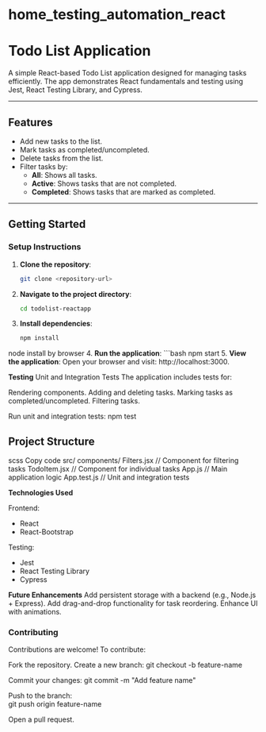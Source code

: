 # home_testing_automation_react

# Todo List Application

A simple React-based Todo List application designed for managing tasks efficiently. The app demonstrates React fundamentals and testing using Jest, React Testing Library, and Cypress.

---

## **Features**
- Add new tasks to the list.
- Mark tasks as completed/uncompleted.
- Delete tasks from the list.
- Filter tasks by:
  - **All**: Shows all tasks.
  - **Active**: Shows tasks that are not completed.
  - **Completed**: Shows tasks that are marked as completed.

---

## **Getting Started**

### **Setup Instructions**
1. **Clone the repository**:
   ```bash
   git clone <repository-url>
2. **Navigate to the project directory**:
     ```bash
    cd todolist-reactapp
3. **Install dependencies**:
    ```bash
   npm install
  node install by browser
4. **Run the application**:
    ```bash
  npm start
5. **View the application**:
Open your browser and visit: http://localhost:3000.


**Testing**
Unit and Integration Tests
The application includes tests for:

Rendering components.
Adding and deleting tasks.
Marking tasks as completed/uncompleted.
Filtering tasks.


Run unit and integration tests:
npm test


## **Project Structure**
scss
Copy code
src/
  components/
    Filters.jsx      // Component for filtering tasks
    TodoItem.jsx     // Component for individual tasks
  App.js             // Main application logic
  App.test.js        // Unit and integration tests
  
**Technologies Used**

Frontend:
- React
- React-Bootstrap

Testing:
- Jest
- React Testing Library
- Cypress
 
**Future Enhancements**
 Add persistent storage with a backend (e.g., Node.js + Express).
 Add drag-and-drop functionality for task reordering.
 Enhance UI with animations.
 
### **Contributing**
Contributions are welcome! To contribute:

Fork the repository.
Create a new branch:
  git checkout -b feature-name

Commit your changes:
  git commit -m "Add feature name"

Push to the branch:   
  git push origin feature-name

Open a pull request.